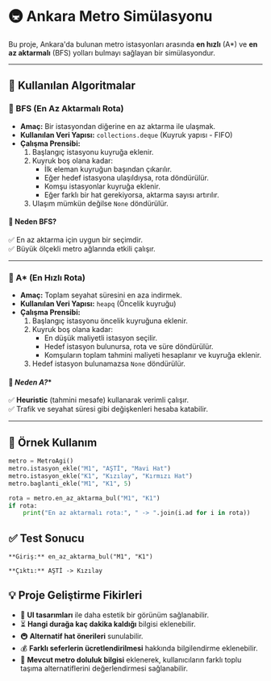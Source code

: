 # 🚇 Ankara Metro Simülasyonu

Bu proje, Ankara'da bulunan metro istasyonları arasında **en hızlı** (A*) ve **en az aktarmalı** (BFS) yolları bulmayı sağlayan bir simülasyondur.

---

## 📌 Kullanılan Algoritmalar

### 🔹 BFS (En Az Aktarmalı Rota)
- **Amaç:** Bir istasyondan diğerine en az aktarma ile ulaşmak.
- **Kullanılan Veri Yapısı:** `collections.deque` (Kuyruk yapısı - FIFO)
- **Çalışma Prensibi:**
  1. Başlangıç istasyonu kuyruğa eklenir.
  2. Kuyruk boş olana kadar:
     - İlk eleman kuyruğun başından çıkarılır.
     - Eğer hedef istasyona ulaşıldıysa, rota döndürülür.
     - Komşu istasyonlar kuyruğa eklenir.
     - Eğer farklı bir hat gerekiyorsa, aktarma sayısı artırılır.
  3. Ulaşım mümkün değilse `None` döndürülür.

#### 📍 **Neden BFS?**
✅ En az aktarma için uygun bir seçimdir.  
✅ Büyük ölçekli metro ağlarında etkili çalışır.

---

### 🔹 A* (En Hızlı Rota)
- **Amaç:** Toplam seyahat süresini en aza indirmek.
- **Kullanılan Veri Yapısı:** `heapq` (Öncelik kuyruğu)
- **Çalışma Prensibi:**
  1. Başlangıç istasyonu öncelik kuyruğuna eklenir.
  2. Kuyruk boş olana kadar:
     - En düşük maliyetli istasyon seçilir.
     - Hedef istasyon bulunursa, rota ve süre döndürülür.
     - Komşuların toplam tahmini maliyeti hesaplanır ve kuyruğa eklenir.
  3. Hedef istasyon bulunamazsa `None` döndürülür.

#### 📍 **Neden A*?**
✅ **Heuristic** (tahmini mesafe) kullanarak verimli çalışır.  
✅ Trafik ve seyahat süresi gibi değişkenleri hesaba katabilir.

---

## 🔧 Örnek Kullanım

```python
metro = MetroAgi()
metro.istasyon_ekle("M1", "AŞTİ", "Mavi Hat")
metro.istasyon_ekle("K1", "Kızılay", "Kırmızı Hat")
metro.baglanti_ekle("M1", "K1", 5)

rota = metro.en_az_aktarma_bul("M1", "K1")
if rota:
    print("En az aktarmalı rota:", " -> ".join(i.ad for i in rota))

```

## ✅ Test Sonucu

```plaintext
**Giriş:** en_az_aktarma_bul("M1", "K1")

**Çıktı:** AŞTİ -> Kızılay
```

## 💡 Proje Geliştirme Fikirleri

- 🎨 **UI tasarımları** ile daha estetik bir görünüm sağlanabilir.
- ⏳ **Hangi durağa kaç dakika kaldığı** bilgisi eklenebilir.
- 🚇 **Alternatif hat önerileri** sunulabilir.
- 💰 **Farklı seferlerin ücretlendirilmesi** hakkında bilgilendirme eklenebilir.
- 🚦 **Mevcut metro doluluk bilgisi** eklenerek, kullanıcıların farklı toplu taşıma alternatiflerini değerlendirmesi sağlanabilir.
